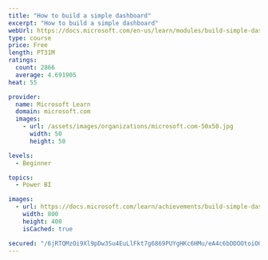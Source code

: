 ```yaml
---
title: "How to build a simple dashboard"
excerpt: "How to build a simple dashboard"
webUrl: https://docs.microsoft.com/en-us/learn/modules/build-simple-dashboard/
type: course
price: Free
length: PT31M
ratings:
  count: 2866
  average: 4.691905
heat: 55

provider:
  name: Microsoft Learn
  domain: microsoft.com
  images:
    - url: /assets/images/organizations/microsoft.com-50x50.jpg
      width: 50
      height: 50

levels:
  - Beginner

topics:
  - Power BI

images:
  - url: https://docs.microsoft.com/learn/achievements/build-simple-dashboard-social.png
    width: 800
    height: 400
    isCached: true

secured: "/6jRTQMzOi9Xl9pDw3Su4EuLlFkt7g6869PUYgHKc6HMu/eA4c6bDDOOtoiOQyMe8oMOI689t7wChFXtEEda1VyXlQfduiguYNK0GbWx8NnQY0D5e7ajGBI9sDcs1DAEt4SDLFT+JfMN7DXGHuTpp+IoOrss5Y2jQZp1KIo4WYysMm5UslAMdTfEBZXtucy4zeos82nnVclMsXvohk2sCiSl7Bc6SuhwBvsgrZnRwx7a38cxMwX34K/X072yb8gQSVgdOVOoaIhzVLgcE9ZmxYWHm2lbGF3dlqZdKjQRZwa7wVvLNIuzWvXooHOzpQGy2fWe5rlB9z+dmBDPztBq8510qlQ01cEX+WEjUrxVnO3u8gw+7ARDAwkRFHZZG+aHxOK0YZziPxELC2G6Amp/jHadZl62fsex89VOKLXgjt4=;2NL27GO0toiVYXlBksNG+Q=="
---
```


